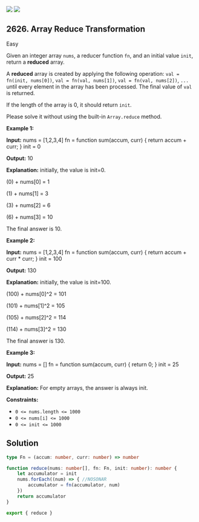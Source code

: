 [![](https://img.shields.io/github/stars/javadev/LeetCode-in-Java?label=Stars&style=flat-square)](https://github.com/javadev/LeetCode-in-Java)
[![](https://img.shields.io/github/forks/javadev/LeetCode-in-Java?label=Fork%20me%20on%20GitHub%20&style=flat-square)](https://github.com/javadev/LeetCode-in-Java/fork)

## 2626\. Array Reduce Transformation

Easy

Given an integer array `nums`, a reducer function `fn`, and an initial value `init`, return a **reduced** array.

A **reduced** array is created by applying the following operation: `val = fn(init, nums[0])`, `val = fn(val, nums[1])`, `val = fn(val, nums[2])`, `...` until every element in the array has been processed. The final value of `val` is returned.

If the length of the array is 0, it should return `init`.

Please solve it without using the built-in `Array.reduce` method.

**Example 1:**

**Input:** nums = [1,2,3,4] fn = function sum(accum, curr) { return accum + curr; } init = 0

**Output:** 10

**Explanation:** initially, the value is init=0. 

(0) + nums[0] = 1 

(1) + nums[1] = 3 

(3) + nums[2] = 6 

(6) + nums[3] = 10 

The final answer is 10.

**Example 2:**

**Input:** nums = [1,2,3,4] fn = function sum(accum, curr) { return accum + curr \* curr; } init = 100

**Output:** 130

**Explanation:** initially, the value is init=100.

(100) + nums[0]^2 = 101 

(101) + nums[1]^2 = 105 

(105) + nums[2]^2 = 114 

(114) + nums[3]^2 = 130 

The final answer is 130.

**Example 3:**

**Input:** nums = [] fn = function sum(accum, curr) { return 0; } init = 25

**Output:** 25

**Explanation:** For empty arrays, the answer is always init.

**Constraints:**

*   `0 <= nums.length <= 1000`
*   `0 <= nums[i] <= 1000`
*   `0 <= init <= 1000`

## Solution

```typescript
type Fn = (accum: number, curr: number) => number

function reduce(nums: number[], fn: Fn, init: number): number {
    let accumulator = init
    nums.forEach((num) => { //NOSONAR
        accumulator = fn(accumulator, num)
    })
    return accumulator
}

export { reduce }
```